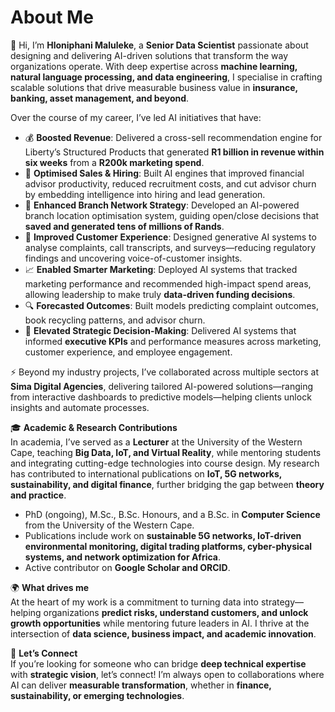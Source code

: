 # About Me  

👋 Hi, I’m **Hloniphani Maluleke**, a **Senior Data Scientist** passionate about designing and delivering AI-driven solutions that transform the way organizations operate. With deep expertise across **machine learning, natural language processing, and data engineering**, I specialise in crafting scalable solutions that drive measurable business value in **insurance, banking, asset management, and beyond**.  

Over the course of my career, I’ve led AI initiatives that have:  
- 💰 **Boosted Revenue**: Delivered a cross-sell recommendation engine for Liberty’s Structured Products that generated **R1 billion in revenue within six weeks** from a **R200k marketing spend**.  
- 🎯 **Optimised Sales & Hiring**: Built AI engines that improved financial advisor productivity, reduced recruitment costs, and cut advisor churn by embedding intelligence into hiring and lead generation.  
- 🏦 **Enhanced Branch Network Strategy**: Developed an AI-powered branch location optimisation system, guiding open/close decisions that **saved and generated tens of millions of Rands**.  
- 📢 **Improved Customer Experience**: Designed generative AI systems to analyse complaints, call transcripts, and surveys—reducing regulatory findings and uncovering voice-of-customer insights.  
- 📈 **Enabled Smarter Marketing**: Deployed AI systems that tracked marketing performance and recommended high-impact spend areas, allowing leadership to make truly **data-driven funding decisions**.  
- 🔍 **Forecasted Outcomes**: Built models predicting complaint outcomes, book recycling patterns, and advisor churn.  
- 🧭 **Elevated Strategic Decision-Making**: Delivered AI systems that informed **executive KPIs** and performance measures across marketing, customer experience, and employee engagement.  

⚡ Beyond my industry projects, I’ve collaborated across multiple sectors at **Sima Digital Agencies**, delivering tailored AI-powered solutions—ranging from interactive dashboards to predictive models—helping clients unlock insights and automate processes.  

🎓 **Academic & Research Contributions**  
In academia, I’ve served as a **Lecturer** at the University of the Western Cape, teaching **Big Data, IoT, and Virtual Reality**, while mentoring students and integrating cutting-edge technologies into course design. My research has contributed to international publications on **IoT, 5G networks, sustainability, and digital finance**, further bridging the gap between **theory and practice**. 

- PhD (ongoing), M.Sc., B.Sc. Honours, and a B.Sc. in **Computer Science** from the University of the Western Cape.  
- Publications include work on **sustainable 5G networks, IoT-driven environmental monitoring, digital trading platforms, cyber-physical systems, and network optimization for Africa**.  
- Active contributor on **Google Scholar and ORCID**.  

🌍 **What drives me**  
At the heart of my work is a commitment to turning data into strategy—helping organizations **predict risks, understand customers, and unlock growth opportunities** while mentoring future leaders in AI. I thrive at the intersection of **data science, business impact, and academic innovation**.  

🔗 **Let’s Connect**  
If you’re looking for someone who can bridge **deep technical expertise** with **strategic vision**, let’s connect! I’m always open to collaborations where AI can deliver **measurable transformation**, whether in **finance, sustainability, or emerging technologies**.  


